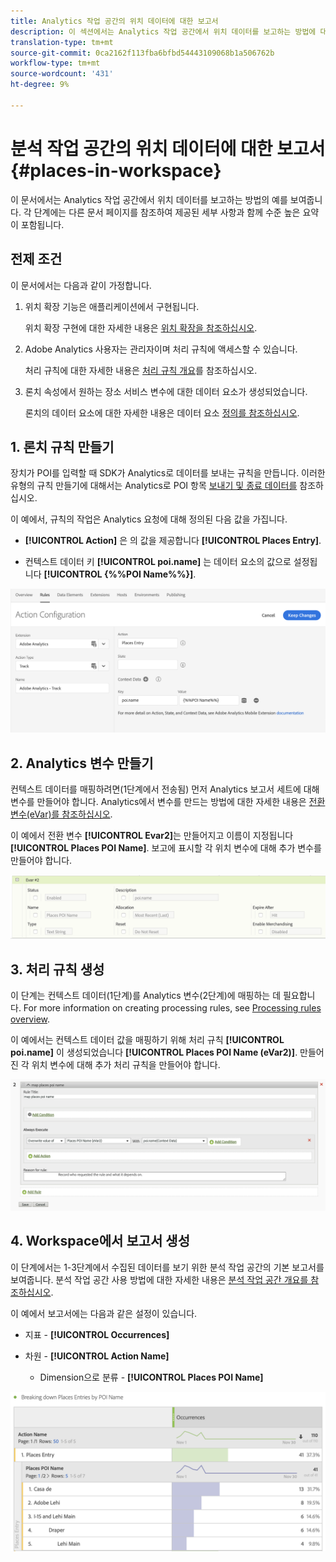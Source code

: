 ```yaml
---
title: Analytics 작업 공간의 위치 데이터에 대한 보고서
description: 이 섹션에서는 Analytics 작업 공간에서 위치 데이터를 보고하는 방법에 대한 정보를 제공합니다.
translation-type: tm+mt
source-git-commit: 0ca2162f113fba6bfbd54443109068b1a506762b
workflow-type: tm+mt
source-wordcount: '431'
ht-degree: 9%

---
```



# 분석 작업 공간의 위치 데이터에 대한 보고서 {#places-in-workspace}

이 문서에서는 Analytics 작업 공간에서 위치 데이터를 보고하는 방법의 예를 보여줍니다. 각 단계에는 다른 문서 페이지를 참조하여 제공된 세부 사항과 함께 수준 높은 요약이 포함됩니다.

## 전제 조건

이 문서에서는 다음과 같이 가정합니다.

1. 위치 확장 기능은 애플리케이션에서 구현됩니다.

   위치 확장 구현에 대한 자세한 내용은 [위치 확장을 참조하십시오](/help/places-ext-aep-sdks/places-extension/places-extension.md).

1. Adobe Analytics 사용자는 관리자이며 처리 규칙에 액세스할 수 있습니다.

   처리 규칙에 대한 자세한 내용은 [처리 규칙 개요](https://docs.adobe.com/content/help/ko-KR/analytics/admin/admin-tools/processing-rules/processing-rules.html)를 참조하십시오.

1. 론치 속성에서 원하는 장소 서비스 변수에 대한 데이터 요소가 생성되었습니다.

   론치의 데이터 요소에 대한 자세한 내용은 데이터 요소 [정의를 참조하십시오](/help/use-places-launch-workflow/define-data-elements.md).


## 1. 론치 규칙 만들기

장치가 POI를 입력할 때 SDK가 Analytics로 데이터를 보내는 규칙을 만듭니다. 이러한 유형의 규칙 만들기에 대해서는 Analytics로 POI 항목 [보내기 및 종료 데이터를](/help/use-places-with-other-solutions/places-adobe-analytics/use-places-adobe-analytics.md) 참조하십시오.

이 예에서, 규칙의 작업은 Analytics 요청에 대해 정의된 다음 값을 가집니다.

* **[!UICONTROL Action]** 은 의 값을 제공합니다 **[!UICONTROL Places Entry]**.

* 컨텍스트 데이터 키 **[!UICONTROL poi.name]** 는 데이터 요소의 값으로 설정됩니다 **[!UICONTROL {%%POI Name%%}]**.

![&quot;작업 설정&quot;](/help/assets/pt-setAction.png)

## 2. Analytics 변수 만들기

컨텍스트 데이터를 매핑하려면(1단계에서 전송됨) 먼저 Analytics 보고서 세트에 대해 변수를 만들어야 합니다. Analytics에서 변수를 만드는 방법에 대한 자세한 내용은 [전환 변수(eVar)를 참조하십시오](https://docs.adobe.com/content/help/en/analytics/implementation/analytics-basics/ref-conversion-variables-evar.html).

이 예에서 전환 변수 **[!UICONTROL Evar2]**&#x200B;는 만들어지고 이름이 지정됩니다 **[!UICONTROL Places POI Name]**. 보고에 표시할 각 위치 변수에 대해 추가 변수를 만들어야 합니다.

![&quot;analytics 변수 만들기&quot;](/help/assets/aa-evar.png)

## 3. 처리 규칙 생성

이 단계는 컨텍스트 데이터(1단계)를 Analytics 변수(2단계)에 매핑하는 데 필요합니다. For more information on creating processing rules, see [Processing rules overview](https://docs.adobe.com/content/help/ko-KR/analytics/admin/admin-tools/processing-rules/processing-rules.html).

이 예에서는 컨텍스트 데이터 값을 매핑하기 위해 처리 규칙 **[!UICONTROL poi.name]** 이 생성되었습니다 **[!UICONTROL Places POI Name (eVar2)]**. 만들어진 각 위치 변수에 대해 추가 처리 규칙을 만들어야 합니다.

![&quot;처리 규칙 만들기&quot;](/help/assets/aa-processing-rule.png)

## 4. Workspace에서 보고서 생성

이 단계에서는 1-3단계에서 수집된 데이터를 보기 위한 분석 작업 공간의 기본 보고서를 보여줍니다. 분석 작업 공간 사용 방법에 대한 자세한 내용은 [분석 작업 공간 개요를 참조하십시오](https://docs.adobe.com/content/help/ko-KR/analytics/analyze/analysis-workspace/analysis-workspace-features.html).

이 예에서 보고서에는 다음과 같은 설정이 있습니다.

* 지표 - **[!UICONTROL Occurrences]**

* 차원 - **[!UICONTROL Action Name]**

   * Dimension으로 분류 - **[!UICONTROL Places POI Name]**

![&quot;작업 공간에서 보고서 만들기&quot;](/help/assets/aa-workspace.png)
